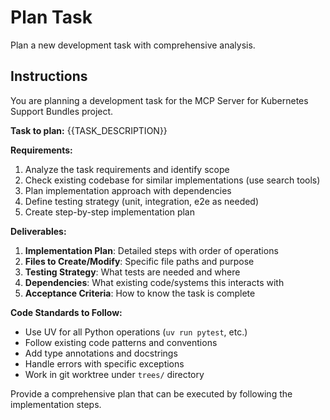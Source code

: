 # Plan Task

Plan a new development task with comprehensive analysis.

## Instructions

You are planning a development task for the MCP Server for Kubernetes Support Bundles project.

**Task to plan:** {{TASK_DESCRIPTION}}

**Requirements:**
1. Analyze the task requirements and identify scope
2. Check existing codebase for similar implementations (use search tools)
3. Plan implementation approach with dependencies
4. Define testing strategy (unit, integration, e2e as needed)
5. Create step-by-step implementation plan

**Deliverables:**
1. **Implementation Plan**: Detailed steps with order of operations
2. **Files to Create/Modify**: Specific file paths and purpose
3. **Testing Strategy**: What tests are needed and where
4. **Dependencies**: What existing code/systems this interacts with
5. **Acceptance Criteria**: How to know the task is complete

**Code Standards to Follow:**
- Use UV for all Python operations (`uv run pytest`, etc.)
- Follow existing code patterns and conventions  
- Add type annotations and docstrings
- Handle errors with specific exceptions
- Work in git worktree under `trees/` directory

Provide a comprehensive plan that can be executed by following the implementation steps.